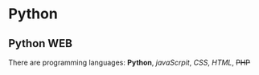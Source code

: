 # Python
## Python WEB   
There are programming languages:  **Python**, *javaScrpit*, *CSS*, *HTML*, ~~PHP~~

